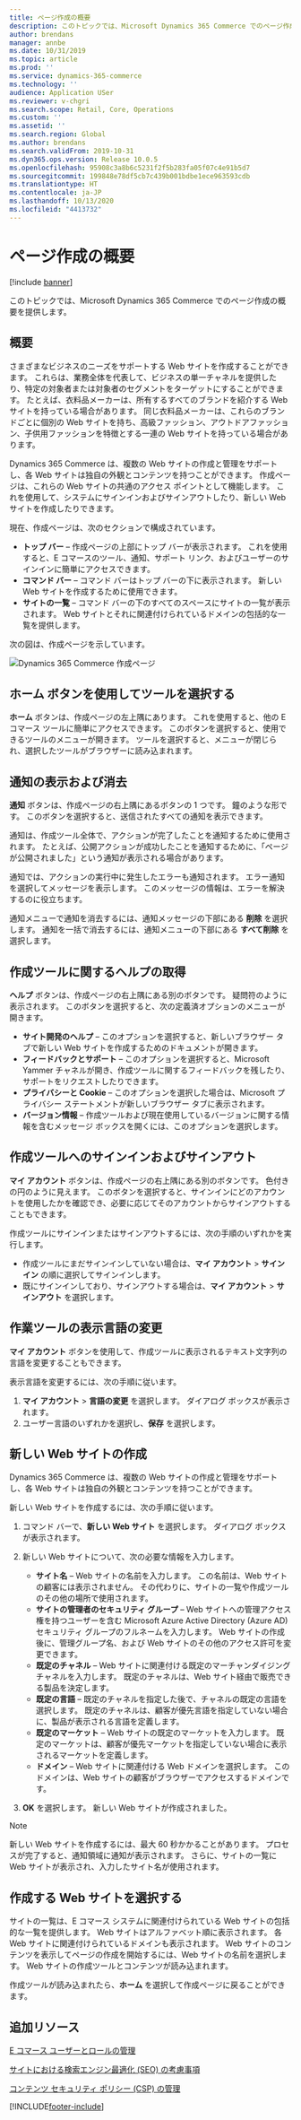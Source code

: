 ```yaml
---
title: ページ作成の概要
description: このトピックでは、Microsoft Dynamics 365 Commerce でのページ作成の概要を提供します。
author: brendans
manager: annbe
ms.date: 10/31/2019
ms.topic: article
ms.prod: ''
ms.service: dynamics-365-commerce
ms.technology: ''
audience: Application USer
ms.reviewer: v-chgri
ms.search.scope: Retail, Core, Operations
ms.custom: ''
ms.assetid: ''
ms.search.region: Global
ms.author: brendans
ms.search.validFrom: 2019-10-31
ms.dyn365.ops.version: Release 10.0.5
ms.openlocfilehash: 95908c3a8b6c5231f2f5b283fa05f07c4e91b5d7
ms.sourcegitcommit: 199848e78df5cb7c439b001bdbe1ece963593cdb
ms.translationtype: HT
ms.contentlocale: ja-JP
ms.lasthandoff: 10/13/2020
ms.locfileid: "4413732"
---
```

# <a name="authoring-page-overview"></a>ページ作成の概要

  
 [!include [banner](includes/banner.md)]

このトピックでは、Microsoft Dynamics 365 Commerce でのページ作成の概要を提供します。

## <a name="overview"></a>概要

さまざまなビジネスのニーズをサポートする Web サイトを作成することができます。 これらは、業務全体を代表して、ビジネスの単一チャネルを提供したり、特定の対象者または対象者のセグメントをターゲットにすることができます。 たとえば、衣料品メーカーは、所有するすべてのブランドを紹介する Web サイトを持っている場合があります。 同じ衣料品メーカーは、これらのブランドごとに個別の Web サイトを持ち、高級ファッション、アウトドアファッション、子供用ファッションを特徴とする一連の Web サイトを持っている場合があります。

Dynamics 365 Commerce は、複数の Web サイトの作成と管理をサポートし、各 Web サイトは独自の外観とコンテンツを持つことができます。 作成ページは、これらの Web サイトの共通のアクセス ポイントとして機能します。 これを使用して、システムにサインインおよびサインアウトしたり、新しい Web サイトを作成したりできます。

現在、作成ページは、次のセクションで構成されています。

- **トップ バー** – 作成ページの上部にトップ バーが表示されます。 これを使用すると、E コマースのツール、通知、サポート リンク、およびユーザーのサインインに簡単にアクセスできます。
- **コマンド バー** – コマンド バーはトップ バーの下に表示されます。 新しい Web サイトを作成するために使用できます。
- **サイトの一覧** – コマンド バーの下のすべてのスペースにサイトの一覧が表示されます。 Web サイトとそれに関連付けられているドメインの包括的な一覧を提供します。

次の図は、作成ページを示しています。

![Dynamics 365 Commerce 作成ページ](../commerce/media/authoring_tools_01.png)

## <a name="use-the-home-button-to-select-a-tool"></a>ホーム ボタンを使用してツールを選択する

**ホーム** ボタンは、作成ページの左上隅にあります。 これを使用すると、他の E コマース ツールに簡単にアクセスできます。 このボタンを選択すると、使用できるツールのメニューが開きます。 ツールを選択すると、メニューが閉じられ、選択したツールがブラウザーに読み込まれます。

## <a name="view-and-clear-notifications"></a>通知の表示および消去

**通知** ボタンは、作成ページの右上隅にあるボタンの 1 つです。 鐘のような形です。 このボタンを選択すると、送信されたすべての通知を表示できます。

通知は、作成ツール全体で、アクションが完了したことを通知するために使用されます。 たとえば、公開アクションが成功したことを通知するために、「ページが公開されました」という通知が表示される場合があります。

通知では、アクションの実行中に発生したエラーも通知されます。 エラー通知を選択してメッセージを表示します。 このメッセージの情報は、エラーを解決するのに役立ちます。

通知メニューで通知を消去するには、通知メッセージの下部にある **削除** を選択します。 通知を一括で消去するには、通知メニューの下部にある **すべて削除** を選択します。

## <a name="get-help-with-the-authoring-tool"></a>作成ツールに関するヘルプの取得

**ヘルプ** ボタンは、作成ページの右上隅にある別のボタンです。 疑問符のように表示されます。 このボタンを選択すると、次の定義済オプションのメニューが開きます。

- **サイト開発のヘルプ** – このオプションを選択すると、新しいブラウザー タブで新しい Web サイトを作成するためのドキュメントが開きます。
- **フィードバックとサポート** – このオプションを選択すると、Microsoft Yammer チャネルが開き、作成ツールに関するフィードバックを残したり、サポートをリクエストしたりできます。
- **プライバシーと Cookie** – このオプションを選択した場合は、Microsoft プライバシー ステートメントが新しいブラウザー タブに表示されます。
- **バージョン情報** – 作成ツールおよび現在使用しているバージョンに関する情報を含むメッセージ ボックスを開くには、このオプションを選択します。

## <a name="sign-in-to-and-out-of-the-authoring-tool"></a>作成ツールへのサインインおよびサインアウト

**マイ アカウント** ボタンは、作成ページの右上隅にある別のボタンです。 色付きの円のように見えます。 このボタンを選択すると、サインインにどのアカウントを使用したかを確認でき、必要に応じてそのアカウントからサインアウトすることもできます。

作成ツールにサインインまたはサインアウトするには、次の手順のいずれかを実行します。

- 作成ツールにまだサインインしていない場合は、**マイ アカウント** \> **サインイン** の順に選択してサインインします。
- 既にサインインしており、サインアウトする場合は、**マイ アカウント** \> **サインアウト** を選択します。

## <a name="change-the-display-language-of-the-authoring-tool"></a>作業ツールの表示言語の変更

**マイ アカウント** ボタンを使用して、作成ツールに表示されるテキスト文字列の言語を変更することもできます。

表示言語を変更するには、次の手順に従います。

1. **マイ アカウント** \> **言語の変更** を選択します。 ダイアログ ボックスが表示されます。
1. ユーザー言語のいずれかを選択し、**保存** を選択します。

## <a name="create-a-new-website"></a>新しい Web サイトの作成

Dynamics 365 Commerce は、複数の Web サイトの作成と管理をサポートし、各 Web サイトは独自の外観とコンテンツを持つことができます。

新しい Web サイトを作成するには、次の手順に従います。

1. コマンド バーで、**新しい Web サイト** を選択します。 ダイアログ ボックスが表示されます。
2. 新しい Web サイトについて、次の必要な情報を入力します。

    - **サイト名** – Web サイトの名前を入力します。 この名前は、Web サイトの顧客には表示されません。 その代わりに、サイトの一覧や作成ツールのその他の場所で使用されます。
    - **サイトの管理者のセキュリティ グループ** – Web サイトへの管理アクセス権を持つユーザーを含む Microsoft Azure Active Directory (Azure AD) セキュリティ グループのフルネームを入力します。 Web サイトの作成後に、管理グループ名、および Web サイトのその他のアクセス許可を変更できます。
    - **既定のチャネル** – Web サイトに関連付ける既定のマーチャンダイジング チャネルを入力します。 既定のチャネルは、Web サイト経由で販売できる製品を決定します。
    - **既定の言語** – 既定のチャネルを指定した後で、チャネルの既定の言語を選択します。 既定のチャネルは、顧客が優先言語を指定していない場合に、製品が表示される言語を定義します。
    - **既定のマーケット** – Web サイトの既定のマーケットを入力します。 既定のマーケットは、顧客が優先マーケットを指定していない場合に表示されるマーケットを定義します。
    - **ドメイン** – Web サイトに関連付ける Web ドメインを選択します。 このドメインは、Web サイトの顧客がブラウザーでアクセスするドメインです。

1. **OK** を選択します。 新しい Web サイトが作成されました。

> [!NOTE]
> 新しい Web サイトを作成するには、最大 60 秒かかることがあります。 プロセスが完了すると、通知領域に通知が表示されます。 さらに、サイトの一覧に Web サイトが表示され、入力したサイト名が使用されます。

## <a name="select-a-website-to-author"></a>作成する Web サイトを選択する

サイトの一覧は、E コマース システムに関連付けられている Web サイトの包括的な一覧を提供します。 Web サイトはアルファベット順に表示されます。 各 Web サイトに関連付けられているドメインも表示されます。 Web サイトのコンテンツを表示してページの作成を開始するには、Web サイトの名前を選択します。 Web サイトの作成ツールとコンテンツが読み込まれます。

作成ツールが読み込まれたら、**ホーム** を選択して作成ページに戻ることができます。

## <a name="additional-resources"></a>追加リソース

[E コマース ユーザーとロールの管理](manage-ecommerce-users-roles.md)

[サイトにおける検索エンジン最適化 (SEO) の考慮事項](search-engine-optimization-considerations.md)

[コンテンツ セキュリティ ポリシー (CSP) の管理](manage-csp.md)


[!INCLUDE[footer-include](../includes/footer-banner.md)]